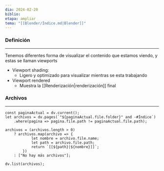 ```yaml
---
dia: 2024-02-20
biblio:
etapa: ampliar
tema: "[[Blender/Índice.md|Blender]]"
---
```

### Definición
---
Tenemos diferentes forma de visualizar el contenido que estamos viendo, y estas se llaman viewports
* Viewport shading:
	* Ligero y optimizado para visualizar mientras se esta trabajando
* Viewport rendered
	* Muestra la [[Renderización|renderización]] final



### Archivos
---
```dataviewjs 
const paginaActual = dv.current();
let archivos = dv.pages(`"${paginaActual.file.folder}" and -#Índice`)
	.where(pagina => pagina.file.path != paginaActual.file.path);

archivos = (archivos.length > 0) 
	? archivos.map(archivo => {
			let nombre = archivo.file.name;
			let path = archivo.file.path;
			return `[[${path}|${nombre}]]`;
		}) 
	: ["No hay más archivos"];

dv.list(archivos);	
```